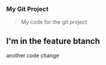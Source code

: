 ### My Git Project

> My code for the git project


## I'm in the feature btanch

another code change
